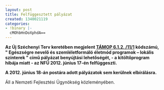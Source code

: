 ```yaml
---
layout: post
title: Felfüggesztett pályázat
created: 1340021119
categories:
- !binary |-
  cMOhbHnDoXphdA==
---
```

<p><strong>Az Új Széchenyi Terv keretében megjelent <a href="http://www.goldconsulting.eu/palyazatok/foglalkoztatas/egeszsegre-nevelo-es-szemleletformalo-eletmod-programok-%E2%80%93-lokalis-szintere" title="Pályázat kivonat">TÁMOP 6.1.2. /11/1</a> kódszámú, " Egészségre nevelő és szemléletformáló életmód programok – lokális színterek " című pályázat benyújtási lehetőségét, - a kitöltőprogram hibája miatt - az NFÜ 2012. június 17-én felfüggeszti.</strong></p><p><strong>A 2012. június 18-án postára adott pályázatok sem kerülnek elbírálásra.</strong></p><p>Áll a Nemzeti Fejlesztési Ügynökség közleményében.</p>
